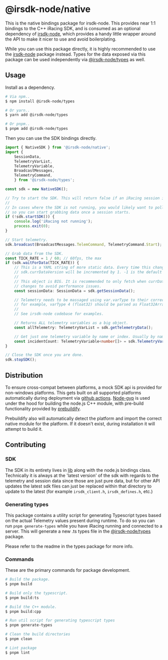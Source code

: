# @irsdk-node/native

This is the native bindings package for irsdk-node. This provides near 1:1 bindings to the C++ iRacing SDK, and is consumed as an optional dependency of [irsdk-node](https://github.com/bengsfort/irsdk-node/tree/main/packages/irsdk-node), which provides a handy little wrapper around the API to make it nicer to use and avoid boilerplating.

While you can use this package directly, it is highly recommended to use the [irsdk-node](https://github.com/bengsfort/irsdk-node/tree/main/packages/irsdk-node) package instead. Types for the data exposed via this package can be used independently via [@irsdk-node/types](https://github.com/bengsfort/irsdk-node/tree/main/packages/irsdk-node-native) as well.

## Usage
Install as a dependency.

```sh
# Via npm..
$ npm install @irsdk-node/types

# Or yarn..
$ yarn add @irsdk-node/types

# Or pnpm..
$ pnpm add @irsdk-node/types
```

Then you can use the SDK bindings directly.

```ts
import { NativeSDK } from '@irsdk-node/native';
import {
    SessionData,
    TelemetryVarList,
    TelemetryVariable,
    BroadcastMessages,
    TelemetryCommand,
    } from '@irsdk-node/types';

const sdk = new NativeSDK();

// Try to start the SDK. This will return false if an iRacing session is not active.
//
// In cases where the SDK is not running, you would likely want to poll this fn
// so you can start grabbing data once a session starts.
if (!sdk.startSDK()) {
    console.log('iRacing not running');
    process.exit(0);
}

// Start telemetry.
sdk.broadcast(BroadcastMessages.TelemCommand, TelemetryCommand.Start);

// Grab data from the SDK.
const TICK_RATE = 1 / 60; // 60fps, the max
if (sdk.waitForData(TICK_RATE)) {
    // This is a YAML string of more static data. Every time this changes,
    // sdk.currDataVersion will be incremented by 1. -1 is the default value.
    //
    // This object is BIG. It is recommended to only fetch when currDataVersion
    // changes to avoid performance issues.
    const sessionData: SessionData = sdk.getSessionData();

    // Telemetry needs to be massaged using var.varType to their correct types,
    // for example, varType 4 (float32) should be parsed as Float32Array.
    //
    // See irsdk-node codebase for examples.

    // Returns ALL telemetry variables as a big object.
    const allTelemetry: TelemetryVarList = sdk.getTelemetryData();

    // Get just one telemetry variable by name or index. Usually by name.
    const incidentCount: TelemetryVariable<number[]> = sdk.TelemetryVariable('PlayerCarMyIncidentCount');
}

// Close the SDK once you are done.
sdk.stopSDK();
```

## Distribution

To ensure cross-compat between platforms, a mock SDK api is provided for non-windows platforms. This gets built on all supported platforms automatically during deployment via [github actions](../../.github/workflows/do-release.yaml). [Node-gyp](https://www.npmjs.com/package/node-gyp) is used under the hood for building the node.js C++ module, with pre-build functionality provided by [prebuildify](https://www.npmjs.com/package/prebuildify).

Prebuildify also will automatically detect the platform and import the correct native module for the platform. If it doesn't exist, during installation it will attempt to build it.

## Contributing

### SDK

The SDK in its entirety lives in [lib](./lib/) along with the node.js bindings class. Technically it is always at the 'latest version' of the sdk with regards to the telemetry and session data since those are just pure data, but for other API updates the latest sdk files can just be replaced within that directory to update to the latest (for example `irsdk_client.h`, `irsdk_defines.h`, etc.)

### Generating types

This package contains a utility script for generating Typescript types based on the actual Telemetry values present during runtime. To do so you can run `pnpm generate-types` while you have iRacing running and connected to a server. This will generate a new .ts types file in the [@irsdk-node/types](../irsdk-node-types) package.

Please refer to the readme in the types package for more info.

### Commands

These are the primary commands for package development.

```sh
# Build the package.
$ pnpm build

# Build only the typescript.
$ pnpm build:ts

# Build the C++ module.
$ pnpm build:cpp

# Run util script for generating typescript types
$ pnpm generate-types

# Clean the build directories
$ pnpm clean

# Lint package
$ pnpm lint
```
